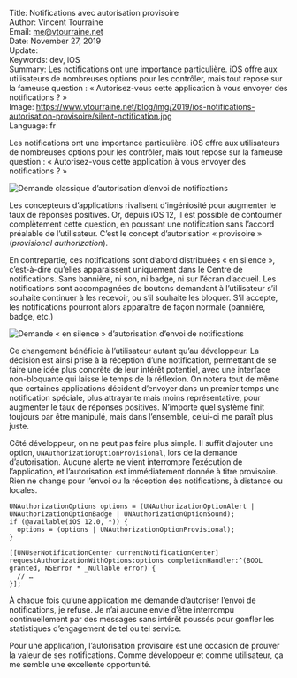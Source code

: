 Title:     Notifications avec autorisation provisoire  
Author:    Vincent Tourraine  
Email:     me@vtourraine.net  
Date:      November 27, 2019  
Update:    
Keywords:  dev, iOS  
Summary:   Les notifications ont une importance particulière. iOS offre aux utilisateurs de nombreuses options pour les contrôler, mais tout repose sur la fameuse question : « Autorisez-vous cette application à vous envoyer des notifications ? »  
Image:     https://www.vtourraine.net/blog/img/2019/ios-notifications-autorisation-provisoire/silent-notification.jpg  
Language:  fr  


Les notifications ont une importance particulière. iOS offre aux utilisateurs de nombreuses options pour les contrôler, mais tout repose sur la fameuse question : « Autorisez-vous cette application à vous envoyer des notifications ? » 

![Demande classique d’autorisation d’envoi de notifications](/blog/img/2019/ios-notifications-autorisation-provisoire/request-authorization.jpg)

Les concepteurs d’applications rivalisent d’ingéniosité pour augmenter le taux de réponses positives. Or, depuis iOS 12, il est possible de contourner complètement cette question, en poussant une notification sans l’accord préalable de l’utilisateur. C’est le concept d’autorisation « provisoire » (_provisional authorization_).

En contrepartie, ces notifications sont d’abord distribuées « en silence », c’est-à-dire qu’elles apparaissent uniquement dans le Centre de notifications. Sans bannière, ni son, ni badge, ni sur l’écran d’accueil. Les notifications sont accompagnées de boutons demandant à l’utilisateur s’il souhaite continuer à les recevoir, ou s’il souhaite les bloquer. S’il accepte, les notifications pourront alors apparaître de façon normale (bannière, badge, etc.)

![Demande « en silence » d’autorisation d’envoi de notifications](/blog/img/2019/ios-notifications-autorisation-provisoire/silent-notification.jpg)

Ce changement bénéficie à l’utilisateur autant qu’au développeur. La décision est ainsi prise à la réception d’une notification, permettant de se faire une idée plus concrète de leur intérêt potentiel, avec une interface non-bloquante qui laisse le temps de la réflexion. On notera tout de même que certaines applications décident d’envoyer dans un premier temps une notification spéciale, plus attrayante mais moins représentative, pour augmenter le taux de réponses positives. N’importe quel système finit toujours par être manipulé, mais dans l’ensemble, celui-ci me paraît plus juste.

Côté développeur, on ne peut pas faire plus simple. Il suffit d’ajouter une option, `UNAuthorizationOptionProvisional`, lors de la demande d’autorisation. Aucune alerte ne vient interrompre l’exécution de l’application, et l’autorisation est immédiatement donnée à titre provisoire. Rien ne change pour l’envoi ou la réception des notifications, à distance ou locales.

``` objc
UNAuthorizationOptions options = (UNAuthorizationOptionAlert | UNAuthorizationOptionBadge | UNAuthorizationOptionSound);
if (@available(iOS 12.0, *)) {
  options = (options | UNAuthorizationOptionProvisional);
}

[[UNUserNotificationCenter currentNotificationCenter] requestAuthorizationWithOptions:options completionHandler:^(BOOL granted, NSError * _Nullable error) {
  // …
}];
```

À chaque fois qu’une application me demande d’autoriser l’envoi de notifications, je refuse. Je n’ai aucune envie d’être interrompu continuellement par des messages sans intérêt poussés pour gonfler les statistiques d’engagement de tel ou tel service.

Pour une application, l’autorisation provisoire est une occasion de prouver la valeur de ses notifications. Comme développeur et comme utilisateur, ça me semble une excellente opportunité.
